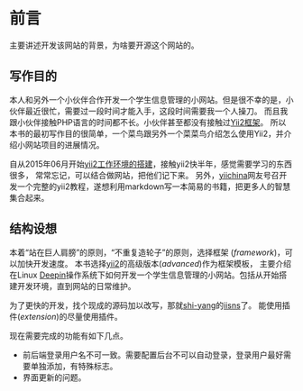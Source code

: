 # 前言

主要讲述开发该网站的背景，为啥要开源这个网站的。

## 写作目的

本人和另外一个小伙伴合作开发一个学生信息管理的小网站。但是很不幸的是，小伙伴最近很忙，需要过一段时间才能入手，这段时间需要我一个人操刀。
而且我跟小伙伴接触PHP语言的时间都不长。小伙伴甚至都没有接触过[Yii2框架](http://www.yiiframework.com/)。
所以本书的最初写作目的很简单，一个菜鸟跟另外一个菜菜鸟介绍怎么使用Yii2，并介绍小网站项目的进展情况。

自从2015年06月开始[yii2工作环境的搭建](http://www.yiichina.com/tutorial/437)，接触yii2快半年，感觉需要学习的东西很多，
常常忘记，可以结合做网站，把他们记下来。
另外，[yiichina](http://www.yiichina.com)网友号召开发一个完整的yii2教程，遂想利用markdown写一本简易的书籍，把更多人的智慧集合起来。

## 结构设想

本着“站在巨人肩膀”的原则，“不重复造轮子”的原则，选择框架 (*framework*)，可以加快开发速度。
本书选择[yii2](https://github.com/yiisoft/yii2)的高级版本(*advanced*)作为框架模板，
主要介绍在Linux [Deepin](http://www.deepin.org/)操作系统下如何开发一个学生信息管理的小网站。包括从开始搭建开发环境，直到网站的日常维护。

为了更快的开发，找个现成的源码加以改写，那就[shi-yang](https://github.com/shi-yang)的[iisns](https://github.com/shi-yang/iisns/)了。
能使用插件(*extension*)的尽量使用插件。

现在需要完成的功能有如下几点。
+ 前后端登录用户名不可一致。需要配置后台不可以自动登录，登录用户最好需要单独添加，有特殊标志。
+ 界面更新的问题。

